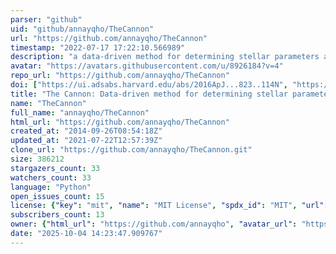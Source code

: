 ```yaml
---
parser: "github"
uid: "github/annayqho/TheCannon"
url: "https://github.com/annayqho/TheCannon"
timestamp: "2022-07-17 17:22:10.566989"
description: "a data-driven method for determining stellar parameters and abundances from stellar spectra"
avatar: "https://avatars.githubusercontent.com/u/8926184?v=4"
repo_url: "https://github.com/annayqho/TheCannon"
doi: ["https://ui.adsabs.harvard.edu/abs/2016ApJ...823..114N", "https://ui.adsabs.harvard.edu/abs/2015ApJ...808...16N", "https://ui.adsabs.harvard.edu/abs/2016ascl.soft02010H/abstract"]
title: "The Cannon: Data-driven method for determining stellar parameters and abundances from stellar spectra"
name: "TheCannon"
full_name: "annayqho/TheCannon"
html_url: "https://github.com/annayqho/TheCannon"
created_at: "2014-09-26T08:54:18Z"
updated_at: "2021-07-22T12:57:39Z"
clone_url: "https://github.com/annayqho/TheCannon.git"
size: 386212
stargazers_count: 33
watchers_count: 33
language: "Python"
open_issues_count: 15
license: {"key": "mit", "name": "MIT License", "spdx_id": "MIT", "url": "https://api.github.com/licenses/mit", "node_id": "MDc6TGljZW5zZTEz"}
subscribers_count: 13
owner: {"html_url": "https://github.com/annayqho", "avatar_url": "https://avatars.githubusercontent.com/u/8926184?v=4", "login": "annayqho", "type": "User"}
date: "2025-10-04 14:23:47.909767"
---
```

